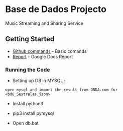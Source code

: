 # Base de Dados Projecto
Music Streaming and Sharing Service

## Getting Started
* [Github commands](https://confluence.atlassian.com/bitbucketserver/basic-git-commands-776639767.html) - Basic comands
* [Report](TBD) - Google Docs Report
### Running the Code
* Setting up DB in MYSQL :
```
open mysql and import the result from ONDA.com for <bd6_5estrelas.json>
```
* Install python3

* pip3 install pymysql

* Open db.bat

